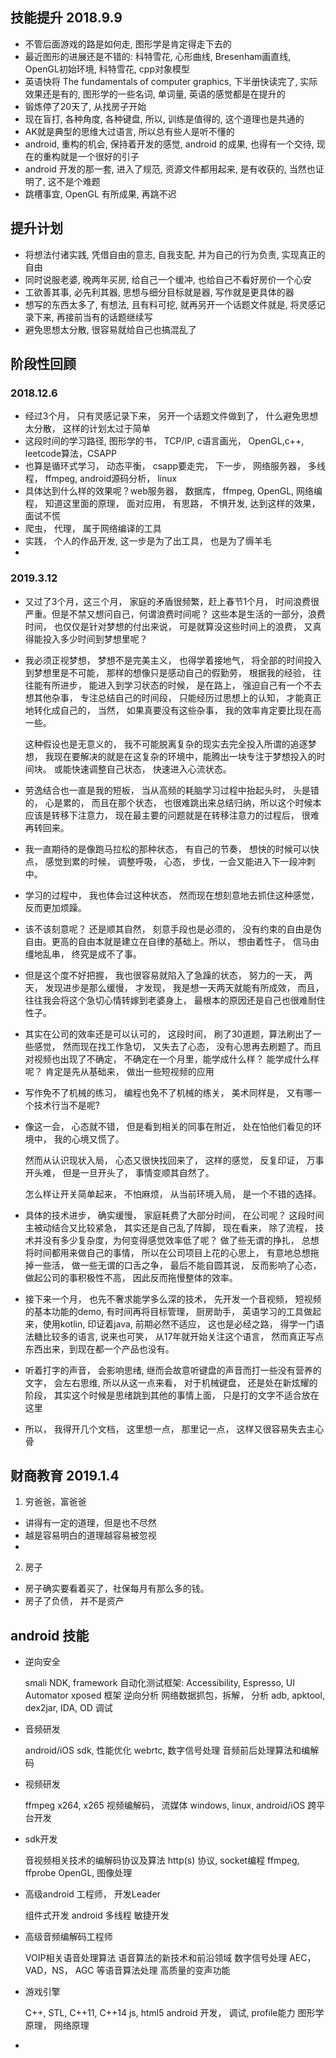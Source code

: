 
## 技能提升 2018.9.9
- 不管后面游戏的路是如何走, 图形学是肯定得走下去的
- 最近图形的进展还是不错的: 科特雪花, 心形曲线, Bresenham画直线, OpenGL初始环境, 科特雪花, cpp对象模型
- 英语快将 The fundamentals of computer graphics, 下半册快读完了, 实际效果还是有的, 图形学的一些名词, 单词量, 英语的感觉都是在提升的
- 锻炼停了20天了, 从找房子开始
- 现在盲打, 各种角度, 各种键盘, 所以, 训练是值得的, 这个道理也是共通的
- AK就是典型的思维大过语言, 所以总有些人是听不懂的
- android, 重构的机会, 保持着开发的感觉, android 的成果, 也得有一个交待, 现在的重构就是一个很好的引子
- android 开发的那一套, 进入了规范, 资源文件都用起来, 是有收获的, 当然也证明了, 这不是个难题
- 跳槽事宜, OpenGL 有所成果, 再跳不迟

## 提升计划
- 将想法付诸实践, 凭借自由的意志, 自我支配, 并为自己的行为负责, 实现真正的自由
- 同时说服老婆, 晚两年买房, 给自己一个缓冲, 也给自己不看好房价一个心安
- 工欲善其事, 必先利其器, 思想与细分目标就是器, 写作就是更具体的器
- 想写的东西太多了,  有想法, 且有料可挖, 就再另开一个话题文件就是, 将灵感记录下来, 再接前当有的话题继续写
- 避免思想太分散, 很容易就给自己也搞混乱了

## 阶段性回顾 
### 2018.12.6
- 经过3个月， 只有灵感记录下来， 另开一个话题文件做到了， 什么避免思想太分散， 这样的计划太过于简单
- 这段时间的学习路径, 图形学的书， TCP/IP, c语言画光， OpenGL,c++, leetcode算法，CSAPP
- 也算是循环式学习， 动态平衡， csapp要走完， 下一步， 网络服务器， 多线程， ffmpeg, android源码分析， linux
- 具体达到什么样的效果呢？web服务器， 数据库， ffmpeg, OpenGL, 网络编程， 知道这里面的原理， 面对应用， 有思路， 不惧开发, 达到这样的效果， 面试不慌
- 爬虫， 代理， 属于网络编译的工具
- 实践， 个人的作品开发, 这一步是为了出工具， 也是为了缛羊毛
-
### 2019.3.12
- 又过了3个月，这三个月， 家庭的矛盾很频繁，赶上春节1个月， 时间浪费很严重。但是不禁又想问自己，何谓浪费时间呢？ 这些本是生活的一部分，浪费时间， 也仅仅是针对梦想的付出来说， 可是就算没这些时间上的浪费， 又真得能投入多少时间到梦想里呢？
- 我必须正视梦想， 梦想不是完美主义， 也得学着接地气， 将全部的时间投入到梦想里是不可能， 那样的想像只是感动自己的假勤劳， 根据我的经验， 往往能有所进步， 能进入到学习状态的时候， 是在路上， 强迫自己有一个不去想其他杂事， 专注总结自己的时间段， 只能经历过思想上的认知， 才能真正地转化成自己的， 当然， 如果真要没有这些杂事， 我的效率肯定要比现在高一些。 

    这种假设也是无意义的， 我不可能脱离复杂的现实去完全投入所谓的追逐梦想， 我现在要解决的就是在这复杂的环境中，能腾出一块专注于梦想投入的时间块。 或能快速调整自己状态， 快速进入心流状态。 

- 劳逸结合也一直是我的短板， 当从高频的耗脑学习过程中抬起头时， 头是错的， 心是累的， 而且在那个状态， 也很难跳出来总结归纳，所以这个时候本应该是转移下注意力， 现在最主要的问题就是在转移注意力的过程后， 很难再转回来。 
- 我一直期待的是像跑马拉松的那种状态， 有自己的节奏， 想快的时候可以快点， 感觉到累的时候， 调整呼吸， 心态， 步伐，一会又能进入下一段冲刺中。
- 学习的过程中， 我也体会过这种状态， 然而现在想刻意地去抓住这种感觉， 反而更加烦躁。
- 该不该刻意呢？ 还是顺其自然， 刻意手段也是必须的， 没有约束的自由是伪自由。更高的自由本就是建立在自律的基础上。所以， 想由着性子， 信马由缰地乱串， 终究是成不了事。 
- 但是这个度不好把握， 我也很容易就陷入了急躁的状态， 努力的一天， 两天， 发现进步是那么缓慢， 才发现， 我是想一天两天就能有所成效， 而且， 往往我会将这个急切心情转嫁到老婆身上， 最根本的原因还是自己也很难耐住性子。
- 其实在公司的效率还是可以认可的， 这段时间， 刷了30道题，算法刷出了一些感觉， 然而现在找工作急切， 又失去了心态， 没有心思再去刷题了。而且对视频也出现了不确定， 不确定在一个月里，能学成什么样？ 能学成什么样呢？ 肯定是先从基础来， 做出一些短视频的应用 
- 写作免不了机械的练习， 编程也免不了机械的练关， 美术同样是， 又有哪一个技术行当不是呢?
- 像这一会， 心态就不错， 但是看到相关的同事在附近， 处在怕他们看见的环境中， 我的心境又慌了。

    然而从认识现状入局， 心态又很快找回来了， 这样的感觉， 反复印证， 万事开头难， 但是一旦开头了， 事情变顺其自然了。

    怎么样让开关简单起来， 不怕麻烦， 从当前环境入局， 是一个不错的选择。
- 具体的技术进步， 确实缓慢， 家庭耗费了大部分时间， 在公司呢？ 这段时间主被动结合又比较紧急， 其实还是自己乱了阵脚， 现在看来， 除了流程， 技术并没有多少复杂度，为何变得感觉效率低了呢？ 做了些无谓的挣扎， 总想将时间都用来做自己的事情， 所以在公司项目上花的心思上， 有意地总想拖掉一些活， 做一些无谓的口舌之争， 最后不能自圆其说， 反而影响了心态， 做起公司的事积极性不高， 因此反而拖慢整体的效率。
- 接下来一个月， 也先不奢求能学多么深的技术， 先开发一个音视频， 短视频的基本功能的demo, 有时间再将目标管理， 厨房助手， 英语学习的工具做起来，使用kotlin,  印证着java,  前期必然不适应， 这也是必经之路， 得学一门语法糖比较多的语言, 说来也可笑， 从17年就开始关注这个语言， 然而真正写点东西出来，到现在都一个产品也没有。
- 听着打字的声音， 会影响思绪, 继而会故意听键盘的声音而打一些没有营养的文字， 会左右思维, 所以从这一点来看， 对于机械键盘， 还是处在新炫耀的阶段， 其实这个时候是思绪跳到其他的事情上面， 只是打的文字不适合放在这里
- 所以， 我得开几个文档， 这里想一点， 那里记一点， 这样又很容易失去主心骨

## 财商教育 2019.1.4
1. 穷爸爸，富爸爸
- 讲得有一定的道理，但是也不尽然
- 越是容易明白的道理越容易被忽视
- 

2. 房子
- 房子确实要看着买了，社保每月有那么多的钱。
- 房子了负债， 并不是资产

## android 技能
- 逆向安全

    smali
    NDK, framework
    自动化测试框架: Accessibility, Espresso, UI Automator
    xposed 框架
    逆向分析
    网络数据抓包，拆解， 分析
    adb, apktool, dex2jar, IDA, OD 调试

- 音频研发

    android/iOS sdk, 性能优化
    webrtc, 
    数字信号处理
    音频前后处理算法和编解码

- 视频研发

    ffmpeg
    x264, x265
    视频编解码， 流媒体
    windows, linux, android/iOS 跨平台开发

- sdk开发

    音视频相关技术的编解码协议及算法
    http(s) 协议, socket编程
    ffmpeg, ffprobe
    OpenGL, 图像处理

- 高级android 工程师， 开发Leader

    组件式开发
    android 多线程
    敏捷开发

- 高级音频编解码工程师

    VOIP相关语音处理算法
    语音算法的新技术和前沿领域
    数字信号处理
    AEC，VAD，NS， AGC 等语音算法处理
    高质量的变声功能

- 游戏引擎

    C++, STL, C++11, C++14
    js, html5
    android 开发， 调试, profile能力
    图形学原理， 网络原理

-
